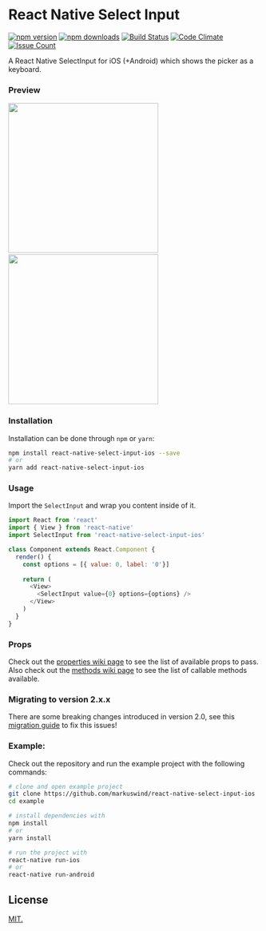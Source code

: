 # React Native Select Input

[![npm version](https://img.shields.io/npm/v/react-native-select-input-ios.svg?style=flat-square)](https://www.npmjs.com/package/react-native-select-input-ios) [![npm downloads](https://img.shields.io/npm/dm/react-native-select-input-ios.svg?style=flat-square)](https://www.npmjs.com/package/react-native-select-input-ios) [![Build Status](https://travis-ci.org/markuswind/react-native-select-input-ios.svg?branch=master)](https://travis-ci.org/markuswind/react-native-select-input-ios) [![Code Climate](https://codeclimate.com/github/markuswind/react-native-select-input-ios/badges/gpa.svg)](https://codeclimate.com/github/markuswind/react-native-select-input-ios) [![Issue Count](https://codeclimate.com/github/markuswind/react-native-select-input-ios/badges/issue_count.svg)](https://codeclimate.com/github/markuswind/react-native-select-input-ios)

<p>A React Native SelectInput for iOS (+Android) which shows the picker as a keyboard.</p>

### Preview
<img src="https://github.com/markuswind/react-native-select-input-ios/blob/master/images/example.ios.gif?raw=true" width=300px/>&nbsp;&nbsp;&nbsp;&nbsp;&nbsp;&nbsp;&nbsp;&nbsp;&nbsp;&nbsp;<img src="https://github.com/markuswind/react-native-select-input-ios/blob/master/images/example.android.gif?raw=true" width=300px/>

### Installation

Installation can be done through `npm` or `yarn`:

```bash
npm install react-native-select-input-ios --save
# or
yarn add react-native-select-input-ios
```
### Usage

Import the `SelectInput` and wrap you content inside of it.

```js
import React from 'react'
import { View } from 'react-native'
import SelectInput from 'react-native-select-input-ios'

class Component extends React.Component {
  render() {
    const options = [{ value: 0, label: '0'}]
    
    return (
      <View>
        <SelectInput value={0} options={options} />
      </View>
    )
  }
}
```

### Props

Check out the [properties wiki page](https://github.com/markuswind/react-native-select-input-ios/wiki/Properties) to see the list of available props to pass. Also check out the [methods wiki page](https://github.com/markuswind/react-native-select-input-ios/wiki/Methods) to see the list of callable methods available.

### Migrating to version 2.x.x

There are some breaking changes introduced in version 2.0, see this [migration guide](https://github.com/markuswind/react-native-select-input-ios/wiki/Migrating-to-version-2.0) to fix this issues!

### Example:

Check out the repository and run the example project with the following commands:

```bash
# clone and open example project
git clone https://github.com/markuswind/react-native-select-input-ios
cd example

# install dependencies with
npm install 
# or
yarn install

# run the project with
react-native run-ios
# or
react-native run-android
```

## License

[MIT.](https://github.com/markuswind/react-native-select-input-ios/blob/master/LICENSE)
